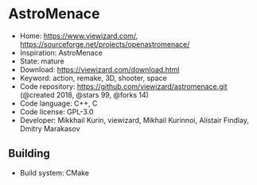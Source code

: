 # AstroMenace

- Home: https://www.viewizard.com/, https://sourceforge.net/projects/openastromenace/
- Inspiration: AstroMenace
- State: mature
- Download: https://viewizard.com/download.html
- Keyword: action, remake, 3D, shooter, space
- Code repository: https://github.com/viewizard/astromenace.git (@created 2018, @stars 99, @forks 14)
- Code language: C++, C
- Code license: GPL-3.0
- Developer: Mikkhail Kurin, viewizard, Mikhail Kurinnoi, Alistair Findlay, Dmitry Marakasov

## Building

- Build system: CMake
